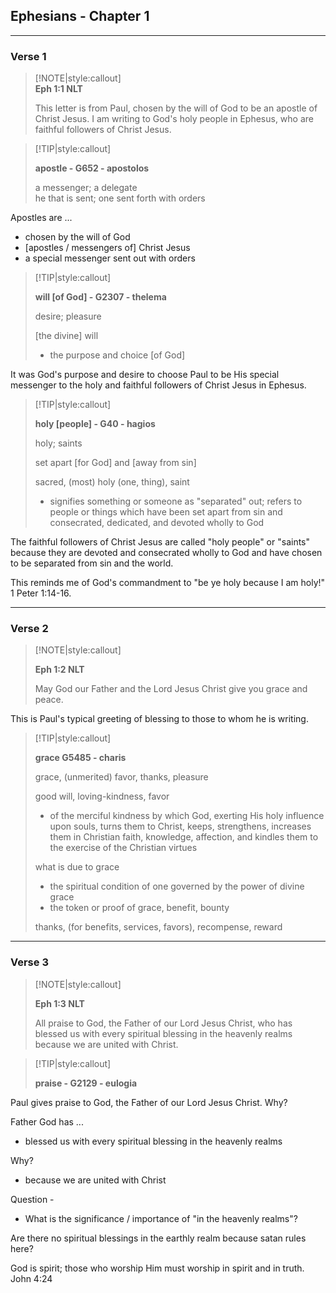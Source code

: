 ## Ephesians - Chapter 1
___  

### Verse 1  

> [!NOTE|style:callout]  
> **Eph 1:1 NLT**  
>
> This letter is from Paul, chosen by the will of God to be an apostle of Christ Jesus. I am writing to God's holy people in Ephesus, who are faithful followers of Christ Jesus.
>

> [!TIP|style:callout]  
>
> **apostle - G652 - apostolos** 
>
> a messenger; a delegate  
> he that is sent; one sent forth with orders
>

Apostles are ...  

* chosen by the will of God
* [apostles / messengers of] Christ Jesus
* a special messenger sent out with orders

> [!TIP|style:callout]  
> 
> **will [of God] - G2307 - thelema**  
>
> desire; pleasure  
>
> [the divine] will  
> - the purpose and choice [of God]
>

It was God's purpose and desire to choose Paul to be His special messenger to the holy and faithful followers of Christ Jesus in Ephesus.  

> [!TIP|style:callout]  
> 
> **holy [people] - G40 - hagios**  
>
> holy; saints  
> 
> set apart [for God] and [away from sin]
>
> sacred, (most) holy (one, thing), saint
>
> - signifies something or someone as "separated" out; refers to people or things which have been set apart from sin and consecrated, dedicated, and devoted wholly to God
>

The faithful followers of Christ Jesus are called "holy people" or "saints" because they are devoted and consecrated wholly to God and have chosen to be separated from sin and the world.  

This reminds me of God's commandment to "be ye holy because I am holy!"  1 Peter 1:14-16.

___

### Verse 2  

> [!NOTE|style:callout]  
>
> **Eph 1:2 NLT**  
> 
> May God our Father and the Lord Jesus Christ give you grace and peace.  
>

This is Paul's typical greeting of blessing to those to whom he is writing.

> [!TIP|style:callout]  
> 
> **grace G5485 - charis**  
>
> grace, (unmerited) favor, thanks, pleasure
>
> good will, loving-kindness, favor  
>
> - of the merciful kindness by which God, exerting His holy influence upon souls, turns them to Christ, keeps, strengthens, increases them in Christian faith, knowledge, affection, and kindles them to the exercise of the Christian virtues  
>
> what is due to grace  
> 
> - the spiritual condition of one governed by the power of divine grace  
> - the token or proof of grace, benefit, bounty
>
> thanks, (for benefits, services, favors), recompense, reward
> 
___

### Verse 3  

> [!NOTE|style:callout]  
>
> **Eph 1:3 NLT**  
> 
> All praise to God, the Father of our Lord Jesus Christ, who has blessed us with every spiritual blessing in the heavenly realms because we are united with Christ.  

> [!TIP|style:callout]  
> 
> **praise - G2129 - eulogia**  
> 
> 

Paul gives praise to God, the Father of our Lord Jesus Christ.  Why?  

Father God has ...

* blessed us with every spiritual blessing in the heavenly realms  

Why?

* because we are united with Christ

Question - 

* What is the significance / importance of "in the heavenly realms"?

Are there no spiritual blessings in the earthly realm because satan rules here?

God is spirit; those who worship Him must worship in spirit and in truth.  John 4:24  







